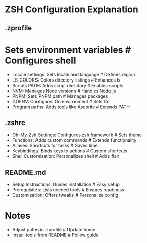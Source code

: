 # ZSH Configuration Explanation

## .zprofile
# Sets environment variables  # Configures shell
- Locale settings: Sets locale and language  # Defines region
- LS_COLORS: Colors directory listings  # Enhances ls
- Scripts PATH: Adds script directory  # Enables scripts
- NVM: Manages Node versions  # Handles Node.js
- PNPM: Sets PNPM path  # Manages packages
- GOENV: Configures Go environment  # Sets Go
- Program paths: Adds tools like Aseprite  # Extends PATH

## .zshrc
- Oh-My-Zsh Settings: Configures zsh framework  # Sets theme
- Functions: Adds custom commands  # Extends functionality
- Aliases: Shortcuts for tasks  # Saves time
- Keybindings: Binds keys to actions  # Custom shortcuts
- Shell Customization: Personalizes shell  # Adds flair

## README.md
- Setup Instructions: Guides installation  # Easy setup
- Prerequisites: Lists needed tools  # Ensures readiness
- Customization: Offers tweaks  # Personalize config

# Notes
- Adjust paths in .zprofile  # Update home
- Install tools from README  # Follow guide
